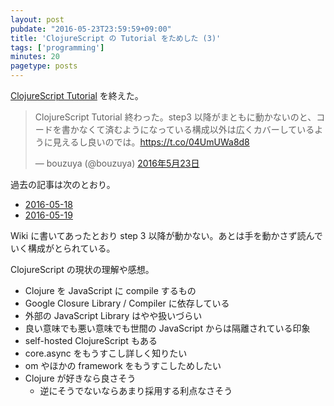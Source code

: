 ```yaml
---
layout: post
pubdate: "2016-05-23T23:59:59+09:00"
title: 'ClojureScript の Tutorial をためした (3)'
tags: ['programming']
minutes: 20
pagetype: posts
---
```

[ClojureScript Tutorial](https://www.niwi.nz/cljs-workshop/) を終えた。

<blockquote class="twitter-tweet" data-lang="ja"><p lang="ja" dir="ltr">ClojureScript Tutorial 終わった。step3 以降がまともに動かないのと、コードを書かなくて済むようになっている構成以外は広くカバーしているように見えるし良いのでは。<a href="https://t.co/04UmUWa8d8">https://t.co/04UmUWa8d8</a></p>&mdash; bouzuya (@bouzuya) <a href="https://twitter.com/bouzuya/status/734700825004544000">2016年5月23日</a></blockquote>
<script async src="//platform.twitter.com/widgets.js" charset="utf-8"></script>

過去の記事は次のとおり。

- [2016-05-18][]
- [2016-05-19][]

Wiki に書いてあったとおり step 3 以降が動かない。あとは手を動かさず読んでいく構成がとられている。

ClojureScript の現状の理解や感想。

- Clojure を JavaScript に compile するもの
- Google Closure Library / Compiler に依存している
- 外部の JavaScript Library はやや扱いづらい
- 良い意味でも悪い意味でも世間の JavaScript からは隔離されている印象
- self-hosted ClojureScript もある
- core.async をもうすこし詳しく知りたい
- om やほかの framework をもうすこしためしたい
- Clojure が好きなら良さそう
  - 逆にそうでないならあまり採用する利点なさそう

[2016-05-18]: http://blog.bouzuya.net/2016/05/18/
[2016-05-19]: http://blog.bouzuya.net/2016/05/19/
